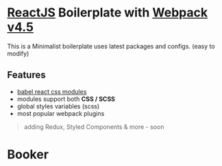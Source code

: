 # [ReactJS](https://github.com/reactjs) Boilerplate with [Webpack v4.5](https://github.com/webpack/webpack "version 4.5")

This is a Minimalist boilerplate uses latest packages and configs. (easy to modify)

## Features

* [babel react css modules](https://github.com/gajus/babel-plugin-react-css-modules)
* modules support both __CSS / SCSS__
* global styles variables (scss)
* most popular webpack plugins

> adding Redux, Styled Components & more - soon


# Booker
